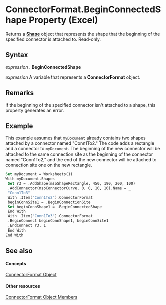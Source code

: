 
# ConnectorFormat.BeginConnectedShape Property (Excel)

Returns a  **[Shape](8f01fcd1-b7d9-5216-2de5-40fb6648a403.md)** object that represents the shape that the beginning of the specified connector is attached to. Read-only.


## Syntax

 _expression_ . **BeginConnectedShape**

 _expression_ A variable that represents a **ConnectorFormat** object.


## Remarks

If the beginning of the specified connector isn't attached to a shape, this property generates an error.


## Example

This example assumes that  `myDocument` already contains two shapes attached by a connector named "Conn1To2." The code adds a rectangle and a connector to `myDocument`. The beginning of the new connector will be attached to the same connection site as the beginning of the connector named "Conn1To2," and the end of the new connector will be attached to connection site one on the new rectangle.


```vb
Set myDocument = Worksheets(1) 
With myDocument.Shapes 
 Set r3 = .AddShape(msoShapeRectangle, 450, 190, 200, 100) 
 .AddConnector(msoConnectorCurve, 0, 0, 10, 10).Name = _ 
 "Conn1To3" 
 With .Item("Conn1To2").ConnectorFormat 
 beginConnSite1 = .BeginConnectionSite 
 Set beginConnShape1 = .BeginConnectedShape 
 End With 
 With .Item("Conn1To3").ConnectorFormat 
 .BeginConnect beginConnShape1, beginConnSite1 
 .EndConnect r3, 1 
 End With 
End With
```


## See also


#### Concepts


[ConnectorFormat Object](56c97d73-bde2-52ae-2bc3-724d21fdd515.md)
#### Other resources


[ConnectorFormat Object Members](b7597f8e-5f21-c1d6-2b31-9067dd0cc029.md)
